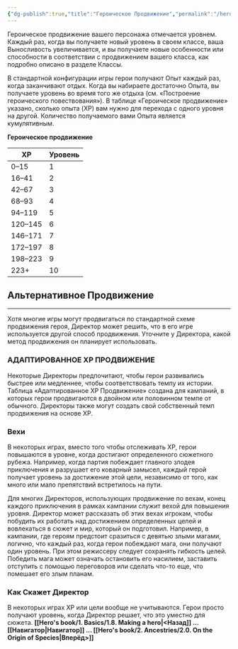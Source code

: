 ```yaml
---
{"dg-publish":true,"title":"Героическое Продвижение","permalink":"/hero-s-book/1-basics/1-9-heroic-advancement/","dgPassFrontmatter":true}
---
```


Героическое продвижение вашего персонажа отмечается уровнем. Каждый раз, когда вы получаете новый уровень в своем классе, ваша Выносливость увеличивается, и вы получаете новые особенности или способности в соответствии с продвижением вашего класса, как подробно описано в разделе Классы. 

В стандартной конфигурации игры герои получают Опыт каждый раз, когда заканчивают отдых. Когда вы набираете достаточно Опыта, вы получаете уровень во время того же отдыха (см. «Построение героического повествования»). В таблице «Героическое продвижение» указано, сколько опыта (XP) вам нужно для перехода с одного уровня на другой. Количество получаемого вами Опыта является кумулятивным.

**Героическое продвижение**

| XP      | Уровень |
| ------- | ------- |
| 0–15    | 1       |
| 16–41   | 2       |
| 42–67   | 3       |
| 68–93   | 4       |
| 94–119   | 5       |
| 120–145   | 6       |
| 146–171  | 7       |
| 172–197 | 8       |
| 198–223 | 9       |
| 223+    | 10      |

## Альтернативное Продвижение
---
Хотя многие игры могут продвигаться по стандартной схеме продвижения героя, Директор может решить, что в его игре используется другой способ продвижения. Уточните у Директора, какой метод продвижения он планирует использовать.
### АДАПТИРОВАННОЕ  XP ПРОДВИЖЕНИЕ
Некоторые Директоры предпочитают, чтобы герои развивались быстрее или медленнее, чтобы соответствовать темпу их истории. Таблица «Адаптированное ХР Продвижение» создана для кампаний, в которых герои продвигаются в двойном или половинном темпе от обычного. Директоры также могут создать свой собственный темп продвижения на основе XP.

### Вехи
В некоторых играх, вместо того чтобы отслеживать XP, герои повышаются в уровне, когда достигают определенного сюжетного рубежа. Например, когда партия побеждает главного злодея приключения и разрушает его коварный замысел, каждый герой получает уровень за достижение этой цели, независимо от того, как много или мало препятствий встретилось на пути. 

Для многих Директоров, использующих продвижение по вехам, конец каждого приключения в рамках кампании служит вехой для повышения уровня. Директор может рассказать об этих вехах игрокам, чтобы побудить их работать над достижением определенных целей и вовлекаться в сюжет и мир, который он подготовил. Например, в кампании, где героям предстоит сразиться с девятью злыми магами, логично, что каждый раз, когда герои побеждают мага, они получают один уровень. При этом режиссеру следует сохранять гибкость целей. Победить мага может означать остановить его насилием, заставить отступить с помощью переговоров или сделать что-то еще, что помешает его злым планам.
### Как Скажет Директор
В некоторых играх XP или цели вообще не учитываются. Герои просто получают уровень, когда Директор решает, что это уместно для сюжета.
**[[Hero's book/1. Basics/1.8. Making a hero\|<Назад]] ... [[Навигатор\|Навигатор]] ... [[Hero's book/2. Ancestries/2.0. On the Origin of Species\|Вперёд>]]**
